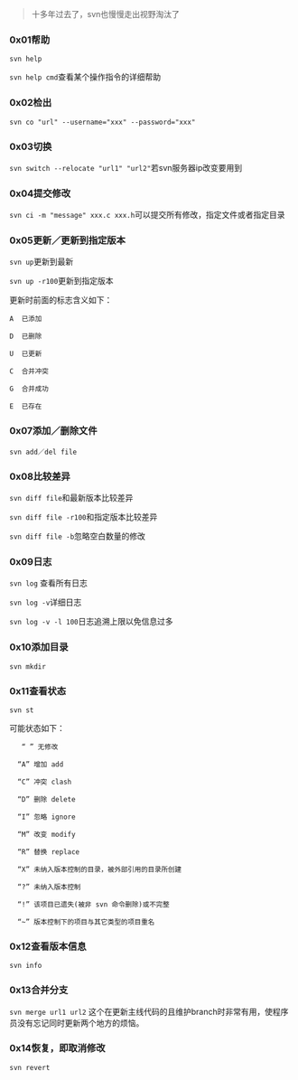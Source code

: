 > 十多年过去了，svn也慢慢走出视野淘汰了

### 0x01帮助

`svn help`

`svn help cmd`查看某个操作指令的详细帮助

### 0x02检出

`svn co "url" --username="xxx" --password="xxx"`

### 0x03切换

`svn switch --relocate "url1" "url2"`若svn服务器ip改变要用到

### 0x04提交修改

`svn ci -m "message" xxx.c xxx.h`可以提交所有修改，指定文件或者指定目录

### 0x05更新／更新到指定版本

`svn up`更新到最新

`svn up -r100`更新到指定版本

更新时前面的标志含义如下：

    A  已添加

    D  已删除

    U  已更新

    C  合并冲突

    G  合并成功

    E  已存在

### 0x07添加／删除文件

`svn add／del file`

### 0x08比较差异

`svn diff file`和最新版本比较差异

`svn diff file -r100`和指定版本比较差异

`svn diff file -b`忽略空白数量的修改

### 0x09日志

`svn log` 查看所有日志

`svn log -v`详细日志

`svn log -v -l 100`日志追溯上限以免信息过多

### 0x10添加目录

`svn mkdir`

### 0x11查看状态

`svn st`

可能状态如下：

       “ ” 无修改

      “A” 增加 add

      “C” 冲突 clash

      “D” 删除 delete

      “I” 忽略 ignore

      “M” 改变 modify

      “R” 替换 replace

      “X” 未纳入版本控制的目录，被外部引用的目录所创建

      “?” 未纳入版本控制

      “!” 该项目已遗失(被非 svn 命令删除)或不完整

      “~” 版本控制下的项目与其它类型的项目重名

### 0x12查看版本信息

`svn info`

### 0x13合并分支

`svn merge url1 url2` 这个在更新主线代码的且维护branch时非常有用，使程序员没有忘记同时更新两个地方的烦恼。

### 0x14恢复，即取消修改

`svn revert`
